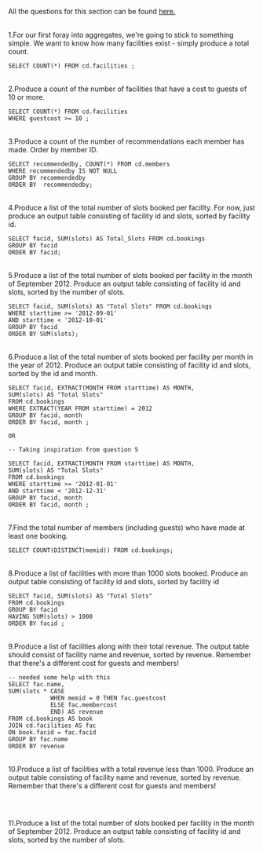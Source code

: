 All the questions for this section can be found [here.](https://pgexercises.com/questions/aggregates/)

\
1.For our first foray into aggregates, we're going to stick to something simple. We want to know how many facilities exist - simply produce a total count.

```
SELECT COUNT(*) FROM cd.facilities ;
```
\
2.Produce a count of the number of facilities that have a cost to guests of 10 or more.
```
SELECT COUNT(*) FROM cd.facilities
WHERE guestcost >= 10 ;
```

\
3.Produce a count of the number of recommendations each member has made. Order by member ID.
```
SELECT recommendedby, COUNT(*) FROM cd.members
WHERE recommendedby IS NOT NULL 
GROUP BY recommendedby
ORDER BY  recommendedby;
```
\
4.Produce a list of the total number of slots booked per facility. For now, just produce an output table consisting of facility id and slots, sorted by facility id.
```
SELECT facid, SUM(slots) AS Total_Slots FROM cd.bookings
GROUP BY facid 
ORDER BY facid;

```
\
5.Produce a list of the total number of slots booked per facility in the month of September 2012. Produce an output table consisting of facility id and slots, sorted by the number of slots.
```
SELECT facid, SUM(slots) AS "Total Slots" FROM cd.bookings
WHERE starttime >= '2012-09-01' 
AND starttime < '2012-10-01'
GROUP BY facid 
ORDER BY SUM(slots);

```

\
6.Produce a list of the total number of slots booked per facility per month in the year of 2012. Produce an output table consisting of facility id and slots, sorted by the id and month.

```
SELECT facid, EXTRACT(MONTH FROM starttime) AS MONTH,
SUM(slots) AS "Total Slots" 
FROM cd.bookings
WHERE EXTRACT(YEAR FROM starttime) = 2012 
GROUP BY facid, month
ORDER BY facid, month ;

OR

-- Taking inspiration from question 5

SELECT facid, EXTRACT(MONTH FROM starttime) AS MONTH,
SUM(slots) AS "Total Slots" 
FROM cd.bookings
WHERE starttime >= '2012-01-01' 
AND starttime < '2012-12-31'
GROUP BY facid, month
ORDER BY facid, month ;
```

\
7.Find the total number of members (including guests) who have made at least one booking.
```
SELECT COUNT(DISTINCT(memid)) FROM cd.bookings;
```

\
8.Produce a list of facilities with more than 1000 slots booked. Produce an output table consisting of facility id and slots, sorted by facility id
```
SELECT facid, SUM(slots) AS "Total Slots"
FROM cd.bookings
GROUP BY facid
HAVING SUM(slots) > 1000
ORDER BY facid ;
```

\
9.Produce a list of facilities along with their total revenue. The output table should consist of facility name and revenue, sorted by revenue. Remember that there's a different cost for guests and members!
```
-- needed some help with this 
SELECT fac.name, 
SUM(slots * CASE
	        WHEN memid = 0 THEN fac.guestcost
			ELSE fac.membercost
			END) AS revenue
FROM cd.bookings AS book
JOIN cd.facilities AS fac 
ON book.facid = fac.facid
GROUP BY fac.name
ORDER BY revenue
```
\
10.Produce a list of facilities with a total revenue less than 1000. Produce an output table consisting of facility name and revenue, sorted by revenue. Remember that there's a different cost for guests and members!
```


```
\
11.Produce a list of the total number of slots booked per facility in the month of September 2012. Produce an output table consisting of facility id and slots, sorted by the number of slots.
```

```

